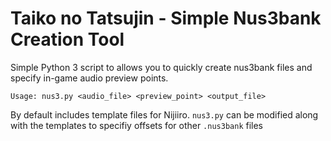 # Taiko no Tatsujin - Simple Nus3bank Creation Tool

Simple Python 3 script to allows you to quickly create nus3bank files and specify in-game audio preview points.

`Usage: nus3.py <audio_file> <preview_point> <output_file>`

By default includes template files for Nijiiro.
`nus3.py` can be modified along with the templates to specifiy offsets for other `.nus3bank` files
